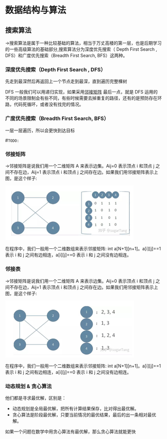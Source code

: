 # 数据结构与算法

## 搜索算法

->搜索算法是属于一种比较基础的算法，相当于万丈高楼的第一层，也是后期学习的一些高级算法的基础部分,搜索算法分为深度优先搜索（ Depth First Search , DFS）和广度优先搜索（Breadth First Search, BFS）这两种。

### 深度优先搜索（Depth First Search , DFS）
先走到最深然后再返回上一个节点走到最深，直到遍历完整棵树

DFS 一般我们可以用递归实现，如果采用[邻接矩阵](#邻接矩阵)
最后一点，就是 DFS 运用的不同的场景限制会有些不同，有些时候需要去掉重复的路径，还有的是预防存在环路，代码死循环，或者没有找完的情况。

### 广度优先搜索（Breadth First Search, BFS）
一层一层遍历，所以会更快到达目标

#`TODO:`

### 邻接矩阵

->邻接矩阵是说我们用一个二维矩阵 A 来表示边集。Aij=0 表示顶点 i 和顶点 j 之间不存在边，Aij=1 表示顶点 i 和顶点 j 之间存在边。如果我们用邻接矩阵表示上图，是这个样子:

<img src="./assets/数据结构与算法.assets/Snipaste_2022-10-21_15-12-36.jpg" alt="邻接矩阵" style="zoom:50%;" />

在程序中，我们一般用一个二维数组来表示邻接矩阵: int a[N+1][n+1]。a[i][j]==1 表示 i 和 j 之间有边相连，a[i][j]==0 表示 i 和 j 之间没有边相连。

### 邻接表

->邻接矩阵是说我们用一个二维矩阵 A 来表示边集。Aij=0 表示顶点 i 和顶点 j 之间不存在边，Aij=1 表示顶点 i 和顶点 j 之间存在边。如果我们用邻接矩阵表示上图，是这个样子:

<img src="./assets/数据结构与算法.assets/Snipaste_2022-10-21_17-31-46.jpg" alt="邻接矩阵" style="zoom:50%;" />

在程序中，我们一般用一个二维数组来表示邻接矩阵: int a[N+1][n+1]。a[i][j]==1 表示 i 和 j 之间有边相连，a[i][j]==0 表示 i 和 j 之间没有边相连。

### 动态规划 & 贪心算法
他们都是寻求最优解，区别是：
- 动态规划是全局最优解，把所有计算结果保存，比对得出最优解。
- 贪心算法是阶段最优解，只要当前情况的最优结果，最后的出一条相对最优解。

如果一个问题在数学中用贪心算法有最优解，那么贪心算法就能更快